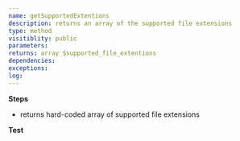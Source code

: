 ```yaml
---
name: getSupportedExtentions
description: returns an array of the supported file extensions
type: method
visitiblity: public
parameters: 
returns: array $supported_file_extentions
dependencies:
exceptions:
log: 
---
```



**Steps**
- returns hard-coded array of supported file extensions 

**Test**

